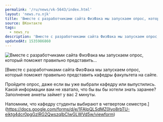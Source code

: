 ```yaml
---
permalink: '/ru/news/vk-5643/index.html'
layout: 'news.ru.njk'
title: 'Вместе с разработчиками сайта ФизФака мы запускаем опрос, который поможет правильно представить'
source: ВКонтакте
tags:
  - news_ru
description: 'Вместе с разработчиками сайта ФизФака мы запускаем опрос, который поможет правильно представить…'
updatedAt: 1535986860
---
```

![Вместе с разработчиками сайта ФизФака мы запускаем опрос, который поможет правильно представить…](https://sun9-72.userapi.com/c844723/v844723063/db7fb/QFoSZ-CKeyQ.jpg)

[Вместе с разработчиками сайта ФизФака мы запускаем опрос, который поможет правильно представить кафедры факультета на сайте.

Пройдите опрос, даже если вы уже выбрали кафедру или выпустились. Какой информации вам не хватало, что бы вы бы хотели знать заранее? Заполнение анкеты займет у вас 2 минуты.

Напомним, что кафедру студенты выбирают в четвертом семестре.](https://docs.google.com/forms/d/e/1FAIpQLSdMZ0Iyo8rbTU-eiktg4dcr0pgGzlRG2QwszqlbCIwGLWVd5w/viewform)
